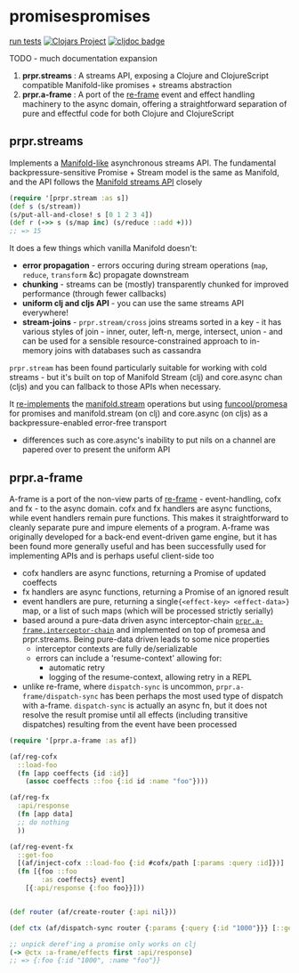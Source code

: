 # promisespromises

[run tests](https://github.com/yapsterapp/promisespromises/actions/workflows/clojure.yml/badge.svg)
[![Clojars Project](https://img.shields.io/clojars/v/com.github.yapsterapp/promisespromises.svg?include_prereleases)](https://clojars.org/com.github.yapsterapp/promisespromises)
[![cljdoc badge](https://cljdoc.org/badge/com.github.yapsterapp/promisespromises)](https://cljdoc.org/d/com.github.yapsterapp/promisespromises)


TODO - much documentation expansion

1. **prpr.streams** : A streams API, exposing a Clojure and ClojureScript
compatible Manifold-like promises + streams abstraction
2. **prpr.a-frame** : A port of the [re-frame](https://github.com/day8/re-frame)
event and effect handling machinery to the async domain, offering a 
straightforward separation of pure and effectful code for both 
Clojure and ClojureScript

## prpr.streams

Implements a [Manifold-like](https://github.com/yapsterapp/promisespromises/blob/trunk/src/prpr/stream.cljc)
asynchronous streams API. The fundamental backpressure-sensitive
Promise + Stream model is the same as Manifold, and the API follows the 
[Manifold streams API](https://github.com/clj-commons/manifold) closely

``` clojure
(require '[prpr.stream :as s])
(def s (s/stream))
(s/put-all-and-close! s [0 1 2 3 4])
(def r (->> s (s/map inc) (s/reduce ::add +)))
;; => 15
```

It does a few things which vanilla Manifold doesn't:

* **error propagation** - errors occuring during stream operations
(`map`, `reduce`, `transform` &c) propagate downstream
* **chunking** - streams can be (mostly) transparently chunked for
improved performance (through fewer callbacks)
* **uniform clj and cljs API** - you can use the same streams API everywhere!
* **stream-joins** - `prpr.stream/cross` joins streams sorted in a key - it
has various styles of join - inner, outer, left-n, merge, intersect, union -
and can be used for a sensible resource-constrained approach to in-memory joins
with databases such as cassandra

`prpr.stream` has been found particularly suitable for working with cold
streams - but it's built on top of Manifold Stream (clj) and core.async chan
(cljs) and you can fallback to those APIs when necessary.

It [re-implements](https://github.com/yapsterapp/promisespromises/blob/trunk/src/prpr/stream.cljc) 
the
[manifold.stream](https://github.com/clj-commons/manifold/blob/master/src/manifold/stream.clj) 
operations but using [funcool/promesa](https://github.com/funcool/promesa/) 
for promises and manifold.stream (on clj)
and core.async (on cljs) as a backpressure-enabled error-free transport
  * differences such as core.async's inability to put nils on a channel are
  papered over to present the uniform API


## prpr.a-frame

A-frame is a port of the non-view parts of
[re-frame](https://github.com/day8/re-frame) - event-handling, cofx and
fx - to the async domain. cofx and fx handlers are async functions, while event
handlers remain pure functions. This
makes it straightforward to cleanly separate pure and impure elements of a
program. A-frame was originally developed for a back-end event-driven 
game engine, but it has been found more generally useful and has been 
successfully used for implementing APIs and is perhaps useful client-side too

* cofx handlers are async functions, returning a Promise of updated coeffects
* fx handlers are async functions, returning a Promise of an ignored result
* event handlers are pure, returning a single`{<effect-key> <effect-data>}` map,
or a list of such maps (which will be processed strictly serially)
* based around a pure-data driven async interceptor-chain
[`prpr.a-frame.interceptor-chain`](https://github.com/yapsterapp/promisespromises/blob/trunk/src/prpr/a_frame/interceptor_chain.cljc)
and implemented on top of promesa and
prpr.streams. Being pure-data driven leads to some nice
properties
  * interceptor contexts are fully de/serializable
  * errors can include a 'resume-context' allowing for:
    * automatic retry
    * logging of the resume-context, allowing retry in a REPL
* unlike re-frame, where `dispatch-sync` is uncommon,
`prpr.a-frame/dispatch-sync` has been perhaps the most used type of dispatch
with a-frame. `dispatch-sync` is actually an async fn, but it does not resolve
the result promise until all effects (including transitive dispatches)
resulting from the event have been processed

``` clojure
(require '[prpr.a-frame :as af])

(af/reg-cofx
  ::load-foo
  (fn [app coeffects {id :id}]
    (assoc coeffects ::foo {:id id :name "foo"})))

(af/reg-fx
  :api/response
  (fn [app data]
  ;; do nothing
  ))

(af/reg-event-fx
  ::get-foo
  [(af/inject-cofx ::load-foo {:id #cofx/path [:params :query :id]})]
  (fn [{foo ::foo
        :as coeffects} event]
    [{:api/response {:foo foo}}]))


(def router (af/create-router {:api nil}))

(def ctx (af/dispatch-sync router {:params {:query {:id "1000"}}} [::get-foo]))

;; unpick deref'ing a promise only works on clj
(-> @ctx :a-frame/effects first :api/response)
;; => {:foo {:id "1000", :name "foo"}}

```
